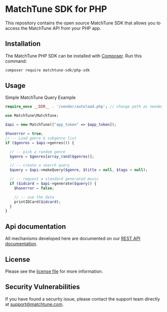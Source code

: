# MatchTune SDK for PHP

This repository contains the open source MatchTune SDK that allows you to access the MatchTune API from your PHP app.

## Installation

The MatchTune PHP SDK can be installed with [Composer](https://getcomposer.org/). Run this command:

```sh
composer require matchtune-sdk/php-sdk
```

## Usage

Simple MatchTune Query Example

```php
require_once __DIR__ . '/vendor/autoload.php'; // change path as needed

use MatchTune\MatchTune;

$api = new MatchTune(["app_token" => $app_token]);

$haserror = true;
// -- Load genre & subgenre list
if ($genres = $api->genres()) {

  // -- pick a random genre
  $genre = $genres[array_rand($genres)];

  // -- create a search query
  $query = $api->makeQuery($genre, $title = null, $tags = null);

  // -- request a standard generated music
  if ($idcard = $api->generate($query)) {
    $haserror = false;

    // -- use the data
    printIDCard($idcard);
  }
}
```

## Api documentation

All mechanisms developed here are documented on our [REST API documentation](https://api-doc.matchtune.com/).

## License

Please see the [license file](https://github.com/matchtune-sdk/php-sdk/blob/master/LICENSE) for more information.

## Security Vulnerabilities

If you have found a security issue, please contact the support team directly at [support@matchtune.com](mailto:support@matchtune.com).
